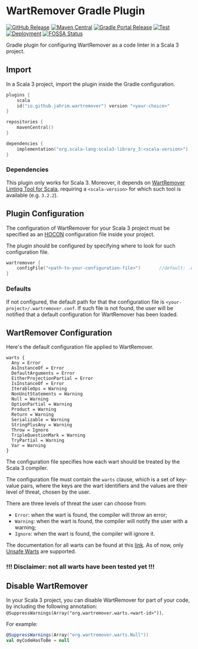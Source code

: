 # WartRemover Gradle Plugin

[![GitHub Release](https://img.shields.io/github/v/tag/ldss-project/wartremover-gradle-plugin?label=Github&color=blue)](https://github.com/ldss-project/wartremover-gradle-plugin/releases)
[![Maven Central](https://img.shields.io/maven-central/v/io.github.jahrim/wartremover?label=Maven%20Central&color=blue)](https://central.sonatype.com/artifact/io.github.jahrim/wartremover)
[![Gradle Portal Release](https://img.shields.io/gradle-plugin-portal/v/io.github.jahrim.wartremover?label=Gradle%20Plugin%20Portal&color=blue)](https://plugins.gradle.org/plugin/io.github.jahrim.wartremover)
[![Test](https://github.com/ldss-project/wartremover-gradle-plugin/actions/workflows/continuous-testing.yml/badge.svg)](https://github.com/ldss-project/wartremover-gradle-plugin/actions/workflows/continuous-testing.yml)
[![Deployment](https://github.com/ldss-project/wartremover-gradle-plugin/actions/workflows/continuous-deployment.yml/badge.svg)](https://github.com/ldss-project/wartremover-gradle-plugin/actions/workflows/continuous-deployment.yml)
[![FOSSA Status](https://app.fossa.io/api/projects/git%2Bgithub.com%2Fldss-project%2Fwartremover-gradle-plugin.svg)](https://fossa.com/)

Gradle plugin for configuring WartRemover as a code linter in a Scala 3 project.

## Import

In a Scala 3 project, import the plugin inside the Gradle configuration.

```kotlin
plugins {
    scala
    id("io.github.jahrim.wartremover") version "<your-choice>"
}

repositories { 
    mavenCentral() 
}

dependencies { 
    implementation("org.scala-lang:scala3-library_3:<scala-version>") 
}
```

### Dependencies

This plugin only works for Scala 3. Moreover, it depends on 
[WartRemover Linting Tool for Scala](https://github.com/wartremover/wartremover), requiring
a `<scala-version>` for which such tool is available (e.g. `3.2.2`).

## Plugin Configuration

The configuration of WartRemover for your Scala 3 project must be specified as an 
[HOCON](https://github.com/lightbend/config/blob/main/HOCON.md#hocon-human-optimized-config-object-notation) 
configuration file inside your project.

The plugin should be configured by specifying where to look for such configuration file. 

```kotlin
wartremover {
    configFile("<path-to-your-configuration-file>")       //default: .wartremover.conf
}
```

### Defaults
If not configured, the default path for that the configuration file is `<your-project>/.wartremover.conf`.
If such file is not found, the user will be notified that a default configuration for WartRemover has been
loaded.

## WartRemover Configuration

Here's the default configuration file applied to WartRemover.

```hocon
warts {                              
  Any = Error                             
  AsInstanceOf = Error               
  DefaultArguments = Error           
  EitherProjectionPartial = Error   
  IsInstanceOf = Error               
  IterableOps = Warning               
  NonUnitStatements = Warning         
  Null = Warning                      
  OptionPartial = Warning             
  Product = Warning                   
  Return = Warning                   
  Serializable = Warning             
  StringPlusAny = Warning            
  Throw = Ignore                   
  TripleQuestionMark = Warning       
  TryPartial = Warning               
  Var = Warning                      
}
```

The configuration file specifies how each wart should be treated by the Scala 3 compiler.

The configuration file must contain the `warts` clause, which is a set of key-value pairs, where the keys are the
wart identifiers and the values are their level of threat, chosen by the user.

There are three levels of threat the user can choose from:
- `Error`: when the wart is found, the compiler will throw an error;
- `Warning`: when the wart is found, the compiler will notify the user with a warning;
- `Ignore`: when the wart is found, the compiler will ignore it.

The documentation for all warts can be found at this [link](https://www.wartremover.org/doc/warts.html). As of now, only
[Unsafe Warts](https://github.com/wartremover/wartremover/blob/master/core/src/main/scala/org/wartremover/warts/Unsafe.scala)
are supported.

### !!! Disclaimer: not all warts have been tested yet !!!

## Disable WartRemover

In your Scala 3 project, you can disable WartRemover for part of your code, by including the following annotation:
`@SuppressWarnings(Array("org.wartremover.warts.<wart-id>"))`.

For example:
```scala
@SuppressWarnings(Array("org.wartremover.warts.Null"))
val myCodeHasToBe = null
```
